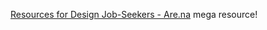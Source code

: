 
[Resources for Design Job-Seekers - Are.na](https://www.are.na/carly-ayres/resources-for-design-job-seekers)
mega resource!
